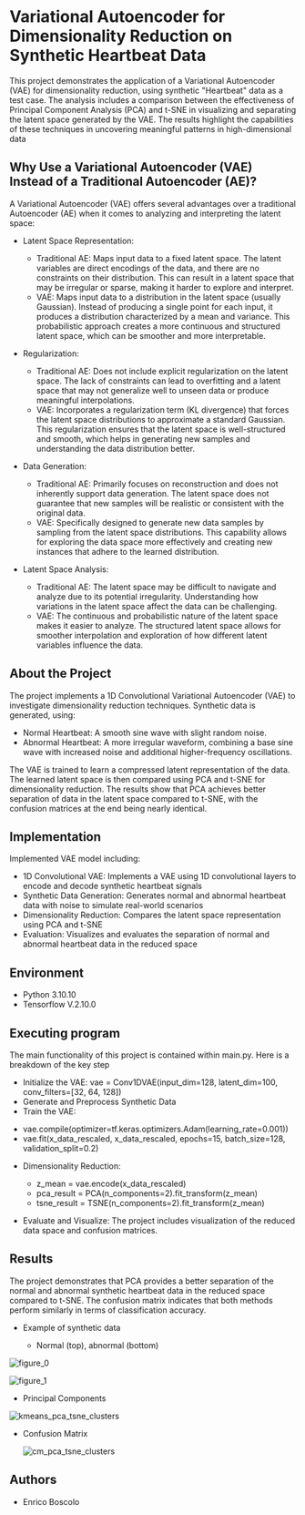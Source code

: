 # Variational Autoencoder for Dimensionality Reduction on Synthetic Heartbeat Data

This project demonstrates the application of a Variational Autoencoder (VAE) for dimensionality reduction, using synthetic "Heartbeat" data as a test case. The analysis includes a comparison between the effectiveness of Principal Component Analysis (PCA) and t-SNE in visualizing and separating the latent space generated by the VAE. The results highlight the capabilities of these techniques in uncovering meaningful patterns in high-dimensional data


## Why Use a Variational Autoencoder (VAE) Instead of a Traditional Autoencoder (AE)?
A Variational Autoencoder (VAE) offers several advantages over a traditional Autoencoder (AE) when it comes to analyzing and interpreting the latent space:
 -  Latent Space Representation: 
	 - Traditional AE: 
		Maps input data to a fixed latent space. The latent variables are direct encodings of the data, and there are no constraints on their distribution. This can result in a latent space 	that may be 	irregular or sparse, 		making it harder to explore and interpret.
	- VAE: 
	Maps input data to a distribution in the latent space (usually Gaussian). Instead of producing a single point for each input, it produces a distribution characterized by a mean and variance. This 	probabilistic approach creates a more continuous and structured latent space, which can be smoother and more interpretable.

-  Regularization:
	- Traditional AE: 
	Does not include explicit regularization on the latent space. The lack of constraints can lead to overfitting and a latent space that may not generalize well to unseen data or produce meaningful 	interpolations.
	- VAE: 	Incorporates a regularization term (KL divergence) that forces the latent space distributions to approximate a standard Gaussian. This regularization ensures that the latent space is well-structured 	and smooth, which helps in generating new samples and understanding the data distribution better.

-  Data Generation:
	- Traditional AE: 
	Primarily focuses on reconstruction and does not inherently support data generation. The latent space does not guarantee that new samples will be realistic or consistent with the original data.
	- VAE: 
	Specifically designed to generate new data samples by sampling from the latent space distributions. This capability allows for exploring the data space more effectively and creating new instances that 	adhere to the learned distribution.

-  Latent Space Analysis:
	- Traditional AE: 
	The latent space may be difficult to navigate and analyze due to its potential irregularity. Understanding how variations in the latent space affect the data can be challenging.
	- VAE: 	The continuous and probabilistic nature of the latent space makes it easier to analyze. The structured latent space allows for smoother interpolation and exploration of how different latent variables 	influence the data.


## About the Project
The project implements a 1D Convolutional Variational Autoencoder (VAE) to investigate dimensionality reduction techniques.
Synthetic data is generated, using: 
- Normal Heartbeat: A smooth sine wave with slight random noise.
- Abnormal Heartbeat: A more irregular waveform, combining a base sine wave with increased noise and additional higher-frequency oscillations.

The VAE is trained to learn a compressed latent representation of the data. The learned latent space is then compared using PCA and t-SNE for dimensionality reduction. The results show that PCA achieves better separation of data in the latent space compared to t-SNE, with the confusion matrices at the end being nearly identical.


## Implementation
Implemented VAE model including:
-  1D Convolutional VAE: Implements a VAE using 1D convolutional layers to encode and decode synthetic heartbeat signals
-  Synthetic Data Generation: Generates normal and abnormal heartbeat data with noise to simulate real-world scenarios
-  Dimensionality Reduction: Compares the latent space representation using PCA and t-SNE
-  Evaluation: Visualizes and evaluates the separation of normal and abnormal heartbeat data in the reduced space


## Environment
* Python 3.10.10 
* Tensorflow V.2.10.0 


## Executing program
The main functionality of this project is contained within main.py. Here is a breakdown of the key step
* Initialize the VAE: vae = Conv1DVAE(input_dim=128, latent_dim=100, conv_filters=[32, 64, 128])
* Generate and Preprocess Synthetic Data
* Train the VAE:
- vae.compile(optimizer=tf.keras.optimizers.Adam(learning_rate=0.001))
- vae.fit(x_data_rescaled, x_data_rescaled, epochs=15, batch_size=128, validation_split=0.2)

* Dimensionality Reduction:
  - z_mean = vae.encode(x_data_rescaled)
  - pca_result = PCA(n_components=2).fit_transform(z_mean)
  - tsne_result = TSNE(n_components=2).fit_transform(z_mean)

* Evaluate and Visualize: The project includes visualization of the reduced data space and confusion matrices.


## Results
The project demonstrates that PCA provides a better separation of the normal and abnormal synthetic heartbeat data in the reduced space compared to t-SNE. The confusion matrix indicates that both methods perform similarly in terms of classification accuracy.

- Example of synthetic data
  
	-  Normal (top), abnormal (bottom)

![figure_0](https://github.com/user-attachments/assets/4aaeba60-1e96-4f47-9467-91bd9e8d375e)



![figure_1](https://github.com/user-attachments/assets/0ab53b89-1e6c-44e8-bc59-004a4004aa93)


  
- Principal Components

![kmeans_pca_tsne_clusters](https://github.com/user-attachments/assets/d591d164-1a50-41ad-a4f8-0adb39eb1e45)

  
- Confusion Matrix

  ![cm_pca_tsne_clusters](https://github.com/user-attachments/assets/e44366df-777d-43ae-8171-1586d3c91cd2)



## Authors
* Enrico Boscolo
